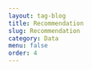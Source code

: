 ```yaml
---
layout: tag-blog
title: Recommendation
slug: Recommendation
category: Data
menu: false
order: 4
---
```

